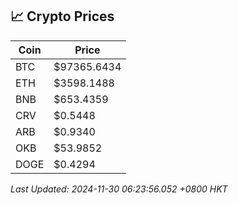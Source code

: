 ## 📈 Crypto Prices

| Coin | Price |
| ---- | ----- |
| BTC | $97365.6434 |
| ETH | $3598.1488 |
| BNB | $653.4359 |
| CRV | $0.5448 |
| ARB | $0.9340 |
| OKB | $53.9852 |
| DOGE | $0.4294 |

_Last Updated: 2024-11-30 06:23:56.052 +0800 HKT_